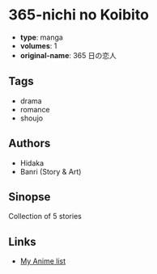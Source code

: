 # 365-nichi no Koibito

-   **type**: manga
-   **volumes**: 1
-   **original-name**: 365 日の恋人

## Tags

-   drama
-   romance
-   shoujo

## Authors

-   Hidaka
-   Banri (Story & Art)

## Sinopse

Collection of 5 stories

## Links

-   [My Anime list](https://myanimelist.net/manga/20622/365-nichi_no_Koibito)
